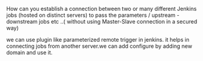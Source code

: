 How can you establish a connection between two or many different Jenkins jobs (hosted on distinct servers) to pass the parameters / upstream - downstream jobs etc ..( without using Master-Slave connection in a secured way)

we can use plugin like parameterized remote trigger in jenkins. it helps in connecting jobs from another server.we can add configure by adding new domain and use it.

